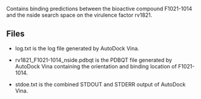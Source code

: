 Contains binding predictions between the bioactive compound F1021-1014 and the nside search space on the virulence factor rv1821.

## Files

- log.txt is the log file generated by AutoDock Vina.

- rv1821_F1021-1014_nside.pdbqt is the PDBQT file generated by AutoDock Vina containing the orientation and binding location of F1021-1014.

- stdoe.txt is the combined STDOUT and STDERR output of AutoDock Vina.

